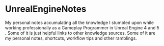 # UnrealEngineNotes
My personal notes accumulating all the knowledge I stumbled upon while working professionally as a Gameplay Programmer in Unreal Engine 4 and 5 . 
Some of it is just helpful links to other knowledge sources. Some of it are my personal notes, shortcuts, workflow tips and other ramblings.
